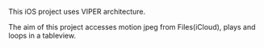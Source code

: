 This iOS project uses VIPER architecture. 

The aim of this project accesses motion jpeg from Files(iCloud), plays and loops in a tableview.
